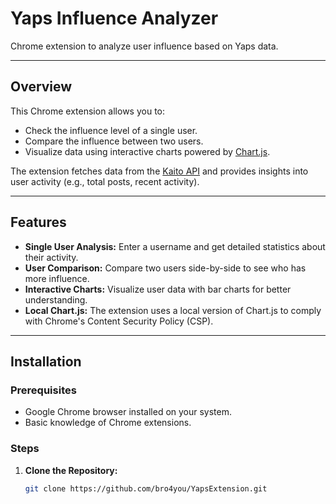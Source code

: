 # Yaps Influence Analyzer

Chrome extension to analyze user influence based on Yaps data.

---

## Overview
This Chrome extension allows you to:
- Check the influence level of a single user.
- Compare the influence between two users.
- Visualize data using interactive charts powered by [Chart.js](https://www.chartjs.org/).

The extension fetches data from the [Kaito API](https://api.kaito.ai/) and provides insights into user activity (e.g., total posts, recent activity).

---

## Features
- **Single User Analysis:** Enter a username and get detailed statistics about their activity.
- **User Comparison:** Compare two users side-by-side to see who has more influence.
- **Interactive Charts:** Visualize user data with bar charts for better understanding.
- **Local Chart.js:** The extension uses a local version of Chart.js to comply with Chrome's Content Security Policy (CSP).

---

## Installation

### Prerequisites
- Google Chrome browser installed on your system.
- Basic knowledge of Chrome extensions.

### Steps
1. **Clone the Repository:**
   ```bash
   git clone https://github.com/bro4you/YapsExtension.git
